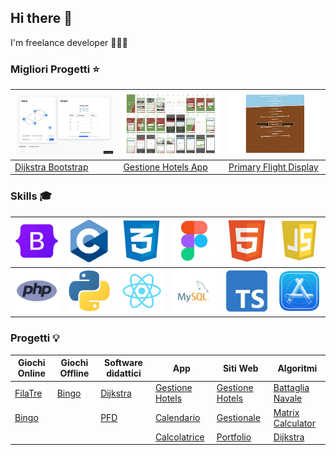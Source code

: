 ## Hi there 👋 

I'm freelance developer 🧑🏻‍💻


### Migliori Progetti ⭐

|<img src="https://github.com/vittorioPiotti/vittorioPiotti/blob/main/immagini/WEB.png"/>| <img src="https://github.com/vittorioPiotti/vittorioPiotti/blob/main/immagini/APP.png"/>|<img src="https://github.com/vittorioPiotti/vittorioPiotti/blob/main/immagini/PFD.png"/>|
|-------------|-------------|-------------|
|[Dijkstra Bootstrap](https://github.com/vittorioPiotti/Dijkstra-Bootstrap)|[Gestione Hotels App](https://github.com/vittorioPiotti/Gestione-Hotel-App)|[Primary Flight Display](https://github.com/vittorioPiotti/Primary-Flight-Display)|

### Skills 🎓

| <img src="https://github.com/vittorioPiotti/vittorioPiotti/blob/main/immagini/bootstrap.png" width="70"> | <img src="https://github.com/vittorioPiotti/vittorioPiotti/blob/main/immagini/c.png" width="70"> | <img src="https://github.com/vittorioPiotti/vittorioPiotti/blob/main/immagini/css.png" width="70"> | <img src="https://github.com/vittorioPiotti/vittorioPiotti/blob/main/immagini/figma.png" width="70"> | <img src="https://github.com/vittorioPiotti/vittorioPiotti/blob/main/immagini/html.png" width="70"> | <img src="https://github.com/vittorioPiotti/vittorioPiotti/blob/main/immagini/js.png" width="70"> |
|-------------|-------------|-------------|-------------|-------------|-------------|
| <img src="https://github.com/vittorioPiotti/vittorioPiotti/blob/main/immagini/php.png" width="70"> | <img src="https://github.com/vittorioPiotti/vittorioPiotti/blob/main/immagini/py.png" width="70"> | <img src="https://github.com/vittorioPiotti/vittorioPiotti/blob/main/immagini/react.png" width="70"> | <img src="https://github.com/vittorioPiotti/vittorioPiotti/blob/main/immagini/sql.png" width="70"> | <img src="https://github.com/vittorioPiotti/vittorioPiotti/blob/main/immagini/ts.png" width="70"> | <img src="https://github.com/vittorioPiotti/vittorioPiotti/blob/main/immagini/xcode.png" width="70"> |


### Progetti 💡


| Giochi Online                                                                                      | Giochi Offline                                                                            | Software didattici                                                                       | App                                                                                              | Siti Web                                                                                          | Algoritmi                                                                                     |
|----------------------------------------------------------------------------------------------------|------------------------------------------------------------------------------------------|------------------------------------------------------------------------------------------|--------------------------------------------------------------------------------------------------|---------------------------------------------------------------------------------------------------|--------------------------------------------------------------------------------------------------|
| [FilaTre](https://github.com/vittorioPiotti/FilaTre-Online)                                        | [Bingo](https://github.com/vittorioPiotti/Bingo-Bootstrap)                                | [Dijkstra](https://github.com/vittorioPiotti/Dijkstra-Bootstrap)                         | [Gestione Hotels](https://github.com/vittorioPiotti/Gestione-Hotel-App)                          | [Gestione Hotels](https://github.com/vittorioPiotti/Gestione-Hotel-PHP)                          | [Battaglia Navale](https://github.com/vittorioPiotti/Battaglia-Navale-C)                       |
| [Bingo](https://github.com/vittorioPiotti/Bingo-Online-Bootstrap)                                 |                                                                                           | [PFD](https://github.com/vittorioPiotti/Primary-Flight-Display)                          | [Calendario](https://github.com/vittorioPiotti/Calendario-React-Native)                          | [Gestionale](https://github.com/vittorioPiotti/Gestionale)                                        | [Matrix Calculator](https://github.com/vittorioPiotti/Matrix-Calculator-C)                      |
|                                                                                                    |                                                                                           |                                                                                          | [Calcolatrice](https://github.com/vittorioPiotti/Calcolatrice-React-Native)                      | [Portfolio](https://github.com/vittorioPiotti/Portfolio-Bootstrap)                                | [Dijkstra](https://github.com/vittorioPiotti/Algoritmo-Dijkstra-C)                               |

